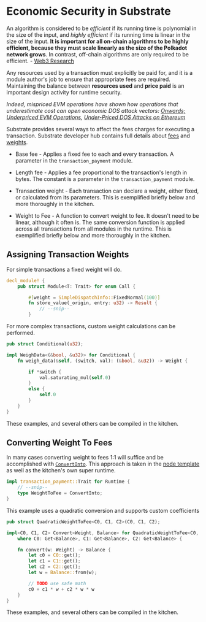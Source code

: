 # Economic Security in Substrate <a name = "sec"></a>

An algorithm is considered to be *efficient* if its running time is polynomial in the size of the input, and *highly efficient* if its running time is linear in the size of the input. **It is important for all on-chain algorithms to be highly efficient, because they must scale linearly as the size of the Polkadot network grows**. In contrast, off-chain algorithms are only required to be efficient. - [Web3 Research](http://research.web3.foundation/en/latest/polkadot/NPoS/1.intro/)

Any resources used by a transaction must explicitly be paid for, and it is a module author's job to ensure that appropriate fees are required. Maintaining the balance between **resources used** and **price paid** is an important design activity for runtime security.

*Indeed, mispriced EVM operations have shown how operations that underestimate cost can open economic DOS attack vectors: [Onwards; Underpriced EVM Operations](https://www.parity.io/onwards/), [Under-Priced DOS Attacks on Ethereum](https://www4.comp.polyu.edu.hk/~csxluo/DoSEVM.pdf)*



Substrate provides several ways to affect the fees charges for executing a transaction. Substrate developer hub contains full details about [fees](https://substrate.dev/docs/en/next/development/module/fees) and [weights](https://substrate.dev/docs/en/next/conceptual/runtime/weight).

* Base fee - Applies a fixed fee to each and every transaction. A parameter in the `transaction_payment` module.

* Length fee - Applies a fee proportional to the transaction's length in bytes. The constant is a parameter in the `transaction_payment` module.

* Transaction weight - Each transaction can declare a weight, either fixed, or calculated from its parameters. This is exemplified briefly below and more thoroughly in the kitchen.

* Weight to Fee - A function to convert weight to fee. It doesn't need to be linear, although it often is. The same conversion function is applied across all transactions from all modules in the runtime. This is exemplified briefly below and more thoroughly in the kitchen.

## Assigning Transaction Weights

For simple transactions a fixed weight will do.
```rust
decl_module! {
	pub struct Module<T: Trait> for enum Call {

		#[weight = SimpleDispatchInfo::FixedNormal(100)]
		fn store_value(_origin, entry: u32) -> Result {
			// --snip--
		}
```

For more complex transactions, custom weight calculations can be performed.
```rust
pub struct Conditional(u32);

impl WeighData<(&bool, &u32)> for Conditional {
	fn weigh_data(&self, (switch, val): (&bool, &u32)) -> Weight {

		if *switch {
			val.saturating_mul(self.0)
		}
		else {
			self.0
		}
	}
}
```

These examples, and several others can be compiled in the kitchen.

## Converting Weight To Fees

In many cases converting weight to fees 1:1 will suffice and be accomplished with [`ConvertInto`](https://crates.parity.io/sr_primitives/traits/struct.ConvertInto.html). This approach is taken in the [node template](https://github.com/substrate-developer-hub/substrate-node-template/blob/43ee95347b6626580b1d9d554c3c8b77dc85bc01/runtime/src/lib.rs#L230) as well as the kitchen's own super runtime.
```rust
impl transaction_payment::Trait for Runtime {
	// --snip--
	type WeightToFee = ConvertInto;
}
```

This example uses a quadratic conversion and supports custom coefficients
```rust
pub struct QuadraticWeightToFee<C0, C1, C2>(C0, C1, C2);

impl<C0, C1, C2> Convert<Weight, Balance> for QuadraticWeightToFee<C0, C1, C2>
	where C0: Get<Balance>, C1: Get<Balance>, C2: Get<Balance> {

	fn convert(w: Weight) -> Balance {
		let c0 = C0::get();
		let c1 = C1::get();
		let c2 = C2::get();
		let w = Balance::from(w);

		// TODO use safe math
		c0 + c1 * w + c2 * w * w
	}
}
```

These examples, and several others can be compiled in the kitchen.

